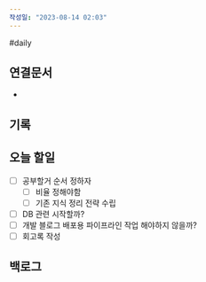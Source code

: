 ```yaml
---
작성일: "2023-08-14 02:03"
---
```

#daily

## 연결문서
- 

## 기록
>

## 오늘 할일
- [ ] 공부할거 순서 정하자 
	- [ ] 비율 정해야함
	- [ ] 기존 지식 정리 전략 수립
- [ ] DB 관련 시작할까?
- [ ] 개발 블로그 배포용 파이프라인 작업 해야하지 않을까?
- [ ] 회고록 작성

## 백로그



